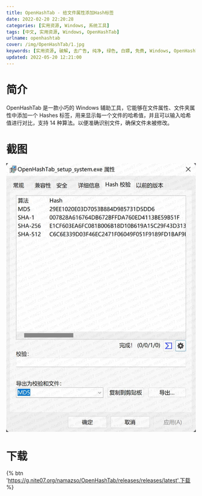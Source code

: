 ```yaml
---
title: OpenHashTab - 给文件属性添加Hash标签
date: 2022-02-20 22:20:28
categories: [实用资源, Windows, 系统工具]
tags: [中文, 实用资源, Windows, OpenHashTab]
urlname: openhashtab
cover: /img/OpenHashTab/1.jpg
keywords: [实用资源, 破解, 去广告, 纯净, 绿色, 白嫖, 免费, Windows, OpenHashTab]
updated: 2022-05-20 12:21:00
---
```


# 简介

OpenHashTab 是一款小巧的 Windows 辅助工具，它能够在文件属性、文件夹属性中添加一个 Hashes 标签，用来显示每一个文件的哈希值，并且可以输入哈希值进行对比，支持 14 种算法。以便准确识别文件，确保文件未被修改。

# 截图

![](/img/OpenHashTab/2.jpg)

# 下载

{% btn 'https://g.nite07.org/namazso/OpenHashTab/releases/releases/latest',下载 %}
